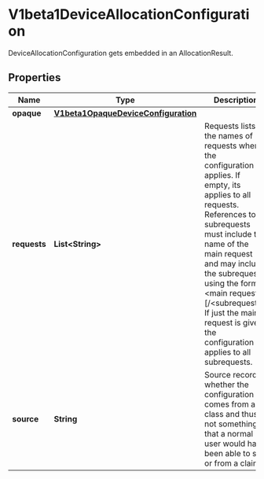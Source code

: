 

# V1beta1DeviceAllocationConfiguration

DeviceAllocationConfiguration gets embedded in an AllocationResult.

## Properties

| Name | Type | Description | Notes |
|------------ | ------------- | ------------- | -------------|
|**opaque** | [**V1beta1OpaqueDeviceConfiguration**](V1beta1OpaqueDeviceConfiguration.md) |  |  [optional] |
|**requests** | **List&lt;String&gt;** | Requests lists the names of requests where the configuration applies. If empty, its applies to all requests.  References to subrequests must include the name of the main request and may include the subrequest using the format &lt;main request&gt;[/&lt;subrequest&gt;]. If just the main request is given, the configuration applies to all subrequests. |  [optional] |
|**source** | **String** | Source records whether the configuration comes from a class and thus is not something that a normal user would have been able to set or from a claim. |  |



